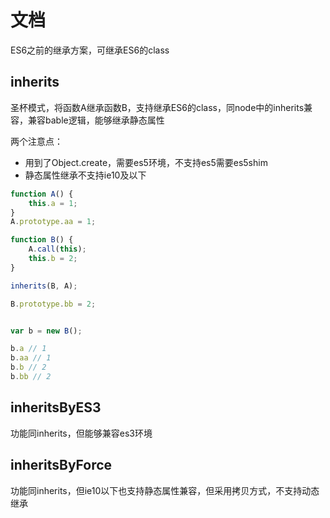 # 文档
ES6之前的继承方案，可继承ES6的class

## inherits
圣杯模式，将函数A继承函数B，支持继承ES6的class，同node中的inherits兼容，兼容bable逻辑，能够继承静态属性

两个注意点：

- 用到了Object.create，需要es5环境，不支持es5需要es5shim
- 静态属性继承不支持ie10及以下

```js
function A() {
    this.a = 1;
}
A.prototype.aa = 1;

function B() {
    A.call(this);
    this.b = 2;
}

inherits(B, A);

B.prototype.bb = 2;


var b = new B();

b.a // 1
b.aa // 1
b.b // 2
b.bb // 2
```

## inheritsByES3
功能同inherits，但能够兼容es3环境

## inheritsByForce
功能同inherits，但ie10以下也支持静态属性兼容，但采用拷贝方式，不支持动态继承
